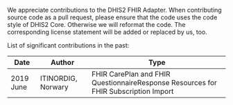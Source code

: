 We appreciate contributions to the DHIS2 FHIR Adapter. When contributing source code as a pull request, 
please ensure that the code uses the code style of DHIS2 Core. Otherwise we will reformat the code. The
corresponding license statement will be added or replaced by us, too.

List of significant contributions in the past:

| Date | Author | Type |
|------|--------|------|
| 2019 June | ITINORDIG, Norwary | FHIR CarePlan and FHIR QuestionnaireResponse Resources for FHIR Subscription Import |
